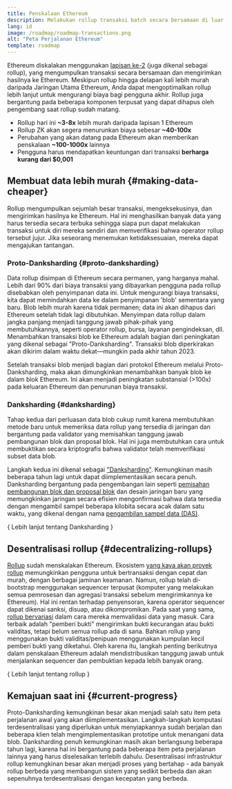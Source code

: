 ```yaml
---
title: Penskalaan Ethereum
description: Melakukan rollup transaksi batch secara bersamaan di luar rantai, sehingga mengurangi biaya bagi pengguna. Namun, cara rollup saat ini menggunakan data saat ini terlalu mahal, sehingga membatasi seberapa murah transaksi yang bisa dilakukan. Proto-Danksharding memperbaiki hal ini.
lang: id
image: /roadmap/roadmap-transactions.png
alt: "Peta Perjalanan Ethereum"
template: roadmap
---
```


Ethereum diskalakan menggunakan [lapisan ke-2](/layer-2/#rollups) (juga dikenal sebagai rollup), yang mengumpulkan transaksi secara bersamaan dan mengirimkan hasilnya ke Ethereum. Meskipun rollup hingga delapan kali lebih murah daripada Jaringan Utama Ethereum, Anda dapat mengoptimalkan rollup lebih lanjut untuk mengurangi biaya bagi pengguna akhir. Rollup juga bergantung pada beberapa komponen terpusat yang dapat dihapus oleh pengembang saat rollup sudah matang.

<InfoBanner mb={8} title="Biaya transaksi">
  <ul style={{ marginBottom: 0 }}>
    <li>Rollup hari ini <strong>~3-8x</strong> lebih murah daripada lapisan 1 Ethereum</li>
    <li>Rollup ZK akan segera menurunkan biaya sebesar <strong>~40-100x</strong></li>
    <li>Perubahan yang akan datang pada Ethereum akan memberikan penskalaan <strong>~100-1000x</strong> lainnya</li>
    <li style={{ marginBottom: 0 }}>Pengguna harus mendapatkan keuntungan dari transaksi <strong>berharga kurang dari $0,001</strong></li>
  </ul>
</InfoBanner>

## Membuat data lebih murah {#making-data-cheaper}

Rollup mengumpulkan sejumlah besar transaksi, mengeksekusinya, dan mengirimkan hasilnya ke Ethereum. Hal ini menghasilkan banyak data yang harus tersedia secara terbuka sehingga siapa pun dapat melakukan transaksi untuk diri mereka sendiri dan memverifikasi bahwa operator rollup tersebut jujur. Jika seseorang menemukan ketidaksesuaian, mereka dapat mengajukan tantangan.

### Proto-Danksharding {#proto-danksharding}

Data rollup disimpan di Ethereum secara permanen, yang harganya mahal. Lebih dari 90% dari biaya transaksi yang dibayarkan pengguna pada rollup disebabkan oleh penyimpanan data ini. Untuk mengurangi biaya transaksi, kita dapat memindahkan data ke dalam penyimpanan 'blob' sementara yang baru. Blob lebih murah karena tidak permanen; data ini akan dihapus dari Ethereum setelah tidak lagi dibutuhkan. Menyimpan data rollup dalam jangka panjang menjadi tanggung jawab pihak-pihak yang membutuhkannya, seperti operator rollup, bursa, layanan pengindeksan, dll. Menambahkan transaksi blob ke Ethereum adalah bagian dari peningkatan yang dikenal sebagai "Proto-Danksharding". Transaksi blob diperkirakan akan dikirim dalam waktu dekat—mungkin pada akhir tahun 2023.

Setelah transaksi blob menjadi bagian dari protokol Ethereum melalui Proto-Danksharding, maka akan dimungkinkan menambahkan banyak blob ke dalam blok Ethereum. Ini akan menjadi peningkatan substansial (>100x) pada keluaran Ethereum dan penurunan biaya transaksi.

### Danksharding {#danksharding}

Tahap kedua dari perluasan data blob cukup rumit karena membutuhkan metode baru untuk memeriksa data rollup yang tersedia di jaringan dan bergantung pada validator yang memisahkan tanggung jawab pembangunan blok dan proposal blok. Hal ini juga membutuhkan cara untuk membuktikan secara kriptografis bahwa validator telah memverifikasi subset data blob.

Langkah kedua ini dikenal sebagai ["Danksharding"](/roadmap/danksharding/). Kemungkinan masih beberapa tahun lagi untuk dapat diimplementasikan secara penuh. Danksharding bergantung pada pengembangan lain seperti [pemisahan pembangunan blok dan proposal blok](/roadmap/pbs) dan desain jaringan baru yang memungkinkan jaringan secara efisien mengonfirmasi bahwa data tersedia dengan mengambil sampel beberapa kilobita secara acak dalam satu waktu, yang dikenal dengan nama [pengambilan sampel data (DAS)](/developers/docs/data-availability).

{
<ButtonLink variant="outline-color" to="/roadmap/danksharding/">Lebih lanjut tentang Danksharding</ButtonLink>
}

## Desentralisasi rollup {#decentralizing-rollups}

[Rollup](/layer-2) sudah menskalakan Ethereum. Ekosistem [yang kaya akan proyek rollup](https://l2beat.com/scaling/tvl) memungkinkan pengguna untuk bertransaksi dengan cepat dan murah, dengan berbagai jaminan keamanan. Namun, rollup telah di-bootstrap menggunakan sequencer terpusat (komputer yang melakukan semua pemrosesan dan agregasi transaksi sebelum mengirimkannya ke Ethereum). Hal ini rentan terhadap penyensoran, karena operator sequencer dapat dikenai sanksi, disuap, atau dikompromikan. Pada saat yang sama, [rollup bervariasi](https://l2beat.com) dalam cara mereka memvalidasi data yang masuk. Cara terbaik adalah "pemberi bukti" mengirimkan bukti kecurangan atau bukti validitas, tetapi belum semua rollup ada di sana. Bahkan rollup yang menggunakan bukti validitas/penipuan menggunakan kumpulan kecil pemberi bukti yang diketahui. Oleh karena itu, langkah penting berikutnya dalam penskalaan Ethereum adalah mendistribusikan tanggung jawab untuk menjalankan sequencer dan pembuktian kepada lebih banyak orang.

{
<ButtonLink variant="outline-color" to="/developers/docs/scaling/">Lebih lanjut tentang rollup</ButtonLink>
}

## Kemajuan saat ini {#current-progress}

Proto-Danksharding kemungkinan besar akan menjadi salah satu item peta perjalanan awal yang akan diimplementasikan. Langkah-langkah komputasi terdesentralisasi yang diperlukan untuk menyiapkannya sudah berjalan dan beberapa klien telah mengimplementasikan prototipe untuk menangani data blob. Danksharding penuh kemungkinan masih akan berlangsung beberapa tahun lagi, karena hal ini bergantung pada beberapa item peta perjalanan lainnya yang harus diselesaikan terlebih dahulu. Desentralisasi infrastruktur rollup kemungkinan besar akan menjadi proses yang bertahap - ada banyak rollup berbeda yang membangun sistem yang sedikit berbeda dan akan sepenuhnya terdesentralisasi dengan kecepatan yang berbeda.
